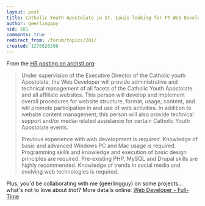 ```yaml
---
layout: post
title: Catholic Youth Apostolate in St. Louis looking for FT Web Developer
author: geerlingguy
nid: 281
comments: true
redirect_from: /forum/topics/281/
created: 1276620200
---
```

<p>From the <a href="http://archstl.org/hr/joblisting/web-developer-full-time-6112010">HR posting on archstl.org</a>:</p>
<blockquote>
<p>Under supervision of the Executive Director of the Catholic youth Apostolate, the Web Developer will provide administrative and technical management of all facets of the Catholic Youth Apostolate and all affiliate websites. This person will develop and implement overall procedures for website structure, format, usage, content, and will promote participation in and use of web activities. In addition to website content management, this person will also provide technical support and/or media-related assistance for certain Catholic Youth Apostolate events.</p>
<p>Previous experience with web development is required. Knowledge of basic and advanced Windows PC and Mac usage is required. Programming skills and knowledge and execution of basic design principles are required. Pre-existing PHP, MySQL and Drupal skills are highly recommended. Knowledge of trends in social media and evolving web technologies is required.</p>
</blockquote>
<p>Plus, you&#39;d be collaborating with me (geerlingguy) on some projects... what&#39;s not to love about <em>that</em>? More details online: <a href="http://archstl.org/hr/joblisting/web-developer-full-time-6112010">Web Developer - Full-Time</a></p>
